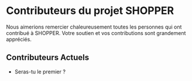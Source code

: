
Contributeurs du projet SHOPPER
================================


Nous aimerions remercier chaleureusement toutes les personnes qui ont contribué à SHOPPER. Votre soutien et vos contributions sont grandement appréciés.

## Contributeurs Actuels

- Seras-tu le premier ?